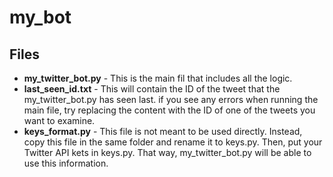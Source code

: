 # my_bot

## Files
- **my_twitter_bot.py** - This is the main fil that includes all the logic.
- **last_seen_id.txt** - This will contain the ID of the tweet that the my_twitter_bot.py has seen last. if you see any errors when running the main file, try replacing the content with the ID of one of the tweets you want to examine.
- **keys_format.py** - This file is not meant to be used directly. Instead, copy this file in the same folder and rename it to keys.py. Then, put your Twitter API kets in keys.py. That way, my_twitter_bot.py will be able to use this information.

